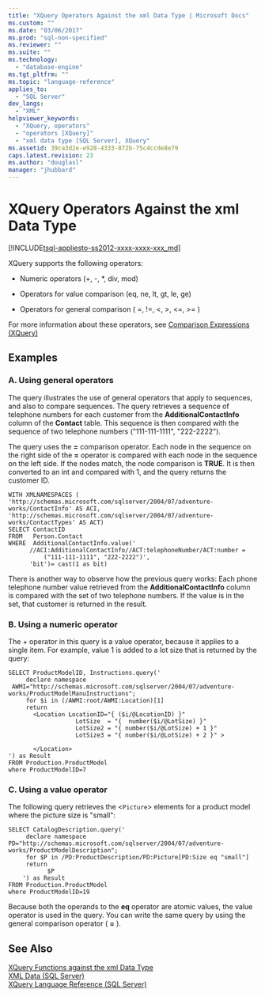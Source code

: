 ```yaml
---
title: "XQuery Operators Against the xml Data Type | Microsoft Docs"
ms.custom: ""
ms.date: "03/06/2017"
ms.prod: "sql-non-specified"
ms.reviewer: ""
ms.suite: ""
ms.technology: 
  - "database-engine"
ms.tgt_pltfrm: ""
ms.topic: "language-reference"
applies_to: 
  - "SQL Server"
dev_langs: 
  - "XML"
helpviewer_keywords: 
  - "XQuery, operators"
  - "operators [XQuery]"
  - "xml data type [SQL Server], XQuery"
ms.assetid: 39ca3d2e-e928-4333-872b-75c4ccde8e79
caps.latest.revision: 23
ms.author: "douglasl"
manager: "jhubbard"
---
```

# XQuery Operators Against the xml Data Type
[!INCLUDE[tsql-appliesto-ss2012-xxxx-xxxx-xxx_md](../a9retired/includes/tsql-appliesto-ss2012-xxxx-xxxx-xxx-md.md)]

  XQuery supports the following operators:  
  
-   Numeric operators (+, -, *, div, mod)  
  
-   Operators for value comparison (eq, ne, lt, gt, le, ge)  
  
-   Operators for general comparison ( =, !=, \<, >, \<=, >= )  
  
 For more information about these operators, see [Comparison Expressions &#40;XQuery&#41;](../xquery/comparison-expressions-xquery.md)  
  
## Examples  
  
### A. Using general operators  
 The query illustrates the use of general operators that apply to sequences, and also to compare sequences. The query retrieves a sequence of telephone numbers for each customer from the **AdditionalContactInfo** column of the **Contact** table. This sequence is then compared with the sequence of two telephone numbers ("111-111-1111", "222-2222").  
  
 The query uses the **=** comparison operator. Each node in the sequence on the right side of the **=** operator is compared with each node in the sequence on the left side. If the nodes match, the node comparison is **TRUE**. It is then converted to an int and compared with 1, and the query returns the customer ID.  
  
```  
WITH XMLNAMESPACES (  
'http://schemas.microsoft.com/sqlserver/2004/07/adventure-works/ContactInfo' AS ACI,  
'http://schemas.microsoft.com/sqlserver/2004/07/adventure-works/ContactTypes' AS ACT)  
SELECT ContactID   
FROM   Person.Contact  
WHERE  AdditionalContactInfo.value('  
      //ACI:AdditionalContactInfo//ACT:telephoneNumber/ACT:number =   
          ("111-111-1111", "222-2222")',  
      'bit')= cast(1 as bit)  
```  
  
 There is another way to observe how the previous query works: Each phone telephone number value retrieved from the **AdditionalContactInfo** column is compared with the set of two telephone numbers. If the value is in the set, that customer is returned in the result.  
  
### B. Using a numeric operator  
 The + operator in this query is a value operator, because it applies to a single item. For example, value 1 is added to a lot size that is returned by the query:  
  
```  
SELECT ProductModelID, Instructions.query('  
     declare namespace   
 AWMI="http://schemas.microsoft.com/sqlserver/2004/07/adventure-works/ProductModelManuInstructions";  
     for $i in (/AWMI:root/AWMI:Location)[1]  
     return   
       <Location LocationID="{ ($i/@LocationID) }"  
                   LotSize  = "{  number($i/@LotSize) }"  
                   LotSize2 = "{ number($i/@LotSize) + 1 }"  
                   LotSize3 = "{ number($i/@LotSize) + 2 }" >  
  
       </Location>  
') as Result  
FROM Production.ProductModel  
where ProductModelID=7  
```  
  
### C. Using a value operator  
 The following query retrieves the <`Picture`> elements for a product model where the picture size is "small":  
  
```  
SELECT CatalogDescription.query('  
     declare namespace PD="http://schemas.microsoft.com/sqlserver/2004/07/adventure-works/ProductModelDescription";  
     for $P in /PD:ProductDescription/PD:Picture[PD:Size eq "small"]  
     return  
           $P  
    ') as Result  
FROM Production.ProductModel  
where ProductModelID=19  
```  
  
 Because both the operands to the **eq** operator are atomic values, the value operator is used in the query. You can write the same query by using the general comparison operator ( **=** ).  
  
## See Also  
 [XQuery Functions against the xml Data Type](../xquery/xquery-functions-against-the-xml-data-type.md)   
 [XML Data &#40;SQL Server&#41;](../relational-databases/xml/xml-data-sql-server.md)   
 [XQuery Language Reference &#40;SQL Server&#41;](../xquery/xquery-language-reference-sql-server.md)  
  
  